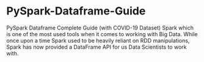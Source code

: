 # PySpark-Dataframe-Guide
PySpark Dataframe Complete Guide (with COVID-19 Dataset) Spark which is one of the most used tools when it comes to working with Big Data.  While once upon a time Spark used to be heavily reliant on RDD manipulations, Spark has now provided a DataFrame API for us Data Scientists to work with.
